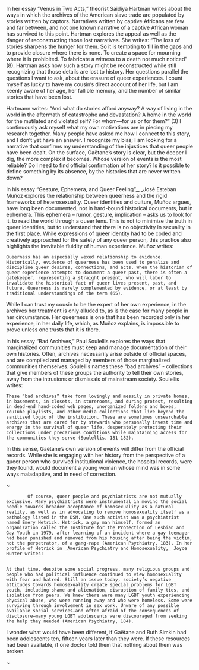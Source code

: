 In her essay “Venus in Two Acts,” theorist Saidiya Hartman writes about the ways in which the archives of the American slave trade are populated by stories written by captors. Narratives written by captive Africans are few and far between, and not one known narrative of a captive African woman has survived to this point. Hartman explores the appeal as well as the danger of reconstructing those lost narratives. She writes: “The loss of stories sharpens the hunger for them. So it is tempting to fill in the gaps and to provide closure where there is none. To create a space for mourning where it is prohibited. To fabricate a witness to a death not much noticed” (8). Hartman asks how such a story might be reconstructed while still recognizing that those details are lost to history.  Her questions parallel the questions I want to ask, about the erasure of queer experiences. I count myself as lucky to have my cousin’s direct account of her life, but I am keenly aware of her age, her fallible memory, and the number of similar stories that have been lost. 

Hartmann writes: “And what do stories afford anyway? A way of living in the world in the aftermath of catastrophe and devastation? A home in the world for the mutilated and violated self? For whom—for us or for them?” (3) I continuously ask myself what my own motivations are in piecing my research together. Many people have asked me how I connect to this story, and I don’t yet have an answer. I recognize my bias; I am looking for a narrative that confirms my understanding of the injustices that queer people have been dealt.  On the surface, Gaëtane’s story is clear, but the deeper I dig, the more complex it becomes. Whose version of events is the most reliable?  Do I need to find official confirmation of her story?  Is it possible to define something by its absence, by the histories that are never written down?

In his essay “Gesture, Ephemera, and Queer Feeling”,_ _José Esteban Muñoz explores the relationship between queerness and the rigid frameworks of heterosexuality. Queer identities and culture, Muñoz argues, have long been documented, not in hard-bound historical documents, but in ephemera. This ephemera – rumor, gesture, implication – asks us to look for it, to read the world through a queer lens. This is not to minimize the truth in queer identities, but to understand that there is no objectivity in sexuality in the first place. While expressions of queer identity had to be coded and creatively approached for the safety of any queer person, this practice also highlights the inevitable fluidity of human experience. Muñoz writes:


    Queerness has an especially vexed relationship to evidence. Historically, evidence of queerness has been used to penalize and discipline queer desires, connections, and acts. When the historian of queer experience attempts to document a queer past, there is often a gatekeeper, representing a straight present, who will labor to invalidate the historical fact of queer lives present, past, and future. Queerness is rarely complemented by evidence, or at least by traditional understandings of the term (65).


While I can trust my cousin to be the expert of her own experience, in the archives her treatment is only alluded to, as is the case for many people in her circumstance. Her queerness is one that has been recorded only in her experience, in her daily life, which, as Muñoz explains, is impossible to prove unless one trusts that it is there.

In his essay “Bad Archives,” Paul Soulellis explores the ways that marginalized communities must keep and manage documentation of their own histories. Often, archives necessarily arise outside of official spaces, and are compiled and managed by members of those marginalized communities themselves. Soulellis names these “bad archives” - collections that give members of these groups the authority to tell their own stories, away from the intrusions or dismissals of mainstream society.  Soulellis writes:


    These “bad archives” take form lovingly and messily in private homes, in basements, in closets, in storerooms, and during protest, resulting in dead-end hand-coded web pages, unorganized folders and boxes, YouTube playlists, and other media collections that live beyond the sanitized logic of the institution. These are sometimes unsearchable archives that are cared for by stewards who personally invest time and energy in the survival of queer life, desperately protecting their collections under precarious conditions while maintaining access for the communities they serve (Soulellis, 181-182).

In this sense, Gaëtane’s own version of events will differ from the official records. While she is engaging with her history from the perspective of a queer person who survived institutional violence, the hospital records, were they found, would document a young woman whose mind was in some ways maladaptive, and in need of correction.

**~**

        	Of course, queer people and psychiatrists are not mutually exclusive. Many psychiatrists were instrumental in moving the social needle towards broader acceptance of homosexuality as a natural reality, as well as in advocating to remove homosexuality itself as a pathology listed in the DSM. One such activist was a psychiatrist named Emery Hetrick. Hetrick, a gay man himself, formed an organization called the Institute for the Protection of Lesbian and Gay Youth in 1979, after learning of an incident where a gay teenager had been punished and removed from his housing after being the victim, not the perpetrator, of a gang-rape (American Psychiatry, 183). In her profile of Hetrick in _American Psychiatry and Homosexuality,_ Joyce Hunter writes:


    At that time, despite some social progress, many religious groups and people who had political influence continued to view homosexuality with fear and hatred. Still an issue today, society’s negative attitudes towards homosexuality create special problems for LGBT youth, including shame and alienation, disruption of family ties, and isolation from peers. We knew there were many LGBT youth experiencing physical abuse, who were running away and who were homeless. Some were surviving through involvement in sex work. Unware of any possible available social services–and often afraid of the consequences of disclosure–many young LGBT adolescents were discouraged from seeking the help they needed (American Psychiatry, 184).

I wonder what would have been different, if Gaëtane and Ruth Simkin had been adolescents ten, fifteen years later than they were.  If these resources had been available, if one doctor told them that nothing about them was broken.

~